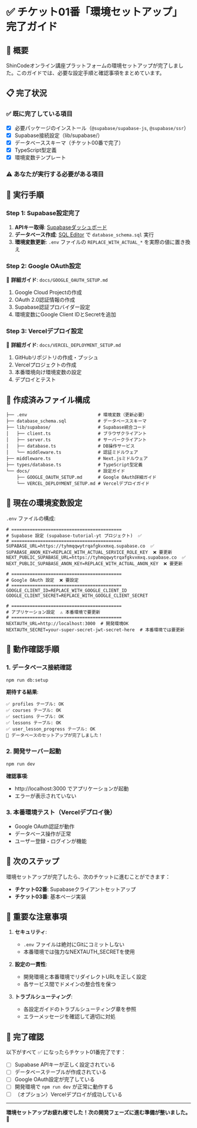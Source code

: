 # ✅ チケット01番「環境セットアップ」完了ガイド

## 🎯 概要
ShinCodeオンライン講座プラットフォームの環境セットアップが完了しました。このガイドでは、必要な設定手順と確認事項をまとめています。

## 📋 完了状況

### ✅ 既に完了している項目
- [x] 必要パッケージのインストール（`@supabase/supabase-js`, `@supabase/ssr`）
- [x] Supabase接続設定（lib/supabase/）
- [x] データベーススキーマ（チケット00番で完了）
- [x] TypeScript型定義
- [x] 環境変数テンプレート

### ⚠️ あなたが実行する必要がある項目

## 🚀 実行手順

### Step 1: Supabase設定完了
1. **APIキー取得**: [Supabaseダッシュボード](https://supabase.com/dashboard/project/tyhmqqwytrqafgkvxmxq/settings/api)
2. **データベース作成**: [SQL Editor](https://supabase.com/dashboard/project/tyhmqqwytrqafgkvxmxq/sql/new) で `database_schema.sql` 実行
3. **環境変数更新**: `.env` ファイルの `REPLACE_WITH_ACTUAL_*` を実際の値に置き換え

### Step 2: Google OAuth設定
📖 **詳細ガイド**: `docs/GOOGLE_OAUTH_SETUP.md`

1. Google Cloud Projectの作成
2. OAuth 2.0認証情報の作成
3. Supabase認証プロバイダー設定
4. 環境変数にGoogle Client IDとSecretを追加

### Step 3: Vercelデプロイ設定
📖 **詳細ガイド**: `docs/VERCEL_DEPLOYMENT_SETUP.md`

1. GitHubリポジトリの作成・プッシュ
2. Vercelプロジェクトの作成
3. 本番環境向け環境変数の設定
4. デプロイとテスト

## 📁 作成済みファイル構成

```
├── .env                           # 環境変数（更新必要）
├── database_schema.sql            # データベーススキーマ
├── lib/supabase/                  # Supabase統合コード
│   ├── client.ts                  # ブラウザクライアント
│   ├── server.ts                  # サーバークライアント
│   ├── database.ts                # DB操作サービス
│   └── middleware.ts              # 認証ミドルウェア
├── middleware.ts                  # Next.jsミドルウェア
├── types/database.ts              # TypeScript型定義
└── docs/                          # 設定ガイド
    ├── GOOGLE_OAUTH_SETUP.md      # Google OAuth詳細ガイド
    └── VERCEL_DEPLOYMENT_SETUP.md # Vercelデプロイガイド
```

## 🔧 現在の環境変数設定

`.env` ファイルの構成:

```env
# ==========================================
# Supabase 設定 (supabase-tutorial-yt プロジェクト)  ✅
# ==========================================
SUPABASE_URL=https://tyhmqqwytrqafgkvxmxq.supabase.co  ✅
SUPABASE_ANON_KEY=REPLACE_WITH_ACTUAL_SERVICE_ROLE_KEY  ❌ 要更新
NEXT_PUBLIC_SUPABASE_URL=https://tyhmqqwytrqafgkvxmxq.supabase.co  ✅
NEXT_PUBLIC_SUPABASE_ANON_KEY=REPLACE_WITH_ACTUAL_ANON_KEY  ❌ 要更新

# ==========================================
# Google OAuth 設定  ❌ 要設定
# ==========================================
GOOGLE_CLIENT_ID=REPLACE_WITH_GOOGLE_CLIENT_ID
GOOGLE_CLIENT_SECRET=REPLACE_WITH_GOOGLE_CLIENT_SECRET

# ==========================================
# アプリケーション設定  ⚠️ 本番環境で要更新
# ==========================================
NEXTAUTH_URL=http://localhost:3000  # 開発環境OK
NEXTAUTH_SECRET=your-super-secret-jwt-secret-here  # 本番環境では要更新
```

## 🧪 動作確認手順

### 1. データベース接続確認
```bash
npm run db:setup
```
**期待する結果**:
```
✅ profiles テーブル: OK
✅ courses テーブル: OK
✅ sections テーブル: OK
✅ lessons テーブル: OK
✅ user_lesson_progress テーブル: OK
🎉 データベースのセットアップが完了しました！
```

### 2. 開発サーバー起動
```bash
npm run dev
```
**確認事項**:
- http://localhost:3000 でアプリケーションが起動
- エラーが表示されていない

### 3. 本番環境テスト（Vercelデプロイ後）
- Google OAuth認証が動作
- データベース操作が正常
- ユーザー登録・ログインが機能

## 📝 次のステップ

環境セットアップが完了したら、次のチケットに進むことができます：

- **チケット02番**: Supabaseクライアントセットアップ
- **チケット03番**: 基本ページ実装

## 🚨 重要な注意事項

1. **セキュリティ**:
   - `.env` ファイルは絶対にGitにコミットしない
   - 本番環境では強力なNEXTAUTH_SECRETを使用

2. **設定の一貫性**:
   - 開発環境と本番環境でリダイレクトURLを正しく設定
   - 各サービス間でドメインの整合性を保つ

3. **トラブルシューティング**:
   - 各設定ガイドのトラブルシューティング章を参照
   - エラーメッセージを確認して適切に対処

## 🎉 完了確認

以下がすべて ✅ になったらチケット01番完了です：

- [ ] Supabase APIキーが正しく設定されている
- [ ] データベーステーブルが作成されている
- [ ] Google OAuth設定が完了している
- [ ] 開発環境で `npm run dev` が正常に動作する
- [ ] （オプション）Vercelデプロイが成功している

---

**環境セットアップお疲れ様でした！次の開発フェーズに進む準備が整いました。** 🚀